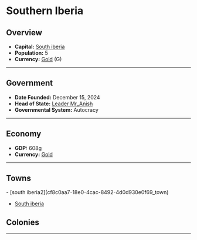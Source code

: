 <!--UNDEDITED FILE, remove this entire line if this file has been edited!-->
# <!--NAME-->Southern Iberia<!--NAME-->

## Overview

- **Capital:** <!--CAPITAL_LINK-->[South iberia](2f5ecf26-5781-4914-b5ad-7cbad1a23d48_town)<!--CAPITAL_LINK-->
- **Population:** <!--POPULATION-->5<!--POPULATION-->
- **Currency:** <!--CURRENCY_LINK-->[Gold](Gold_currency)<!--CURRENCY_LINK--> (<!--CURRENCY_ABV-->G<!--CURRENCY_ABV-->)

---

## Government

- **Date Founded:** <!--FOUNDED-->December 15, 2024<!--FOUNDED-->
- **Head of State:** <!--LEADER_TITLE_LINK-->[Leader Mr_Anish](Mr_Anish_user)<!--LEADER_TITLE_LINK-->
- **Governmental System:** <!--GOVERNMENT-->Autocracy<!--GOVERNMENT-->

---

## Economy

- **GDP:** <!--GDP-->608g<!--GDP-->
- **Currency:** <!--CURRENCY_LINK-->[Gold](Gold_currency)<!--CURRENCY_LINK-->

---

## Towns

<!--TOWNS-->- [south iberia2](cf8c0aa7-18e0-4cac-8492-4d0d930e0f69_town)
- [South iberia](2f5ecf26-5781-4914-b5ad-7cbad1a23d48_town)<!--TOWNS-->

## Colonies

<!--COLONIES--><!--COLONIES-->

---